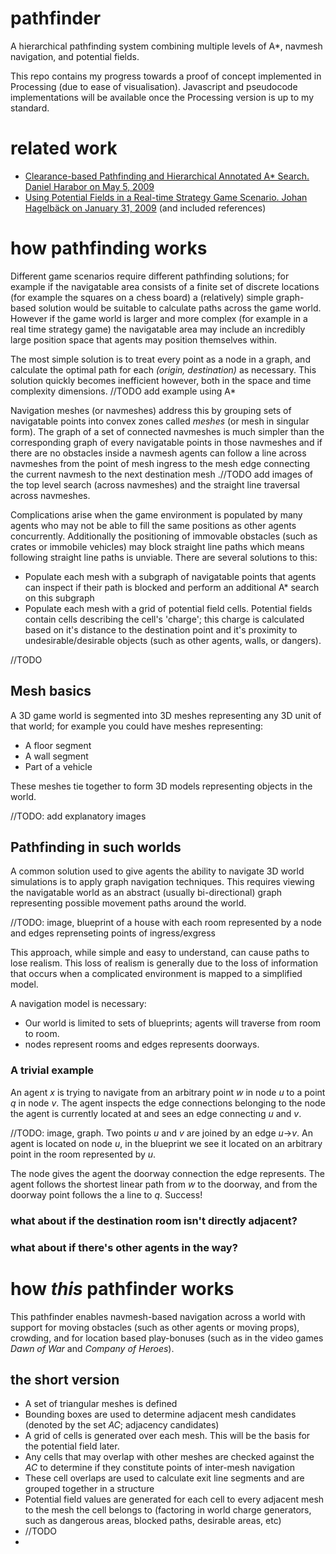 # pathfinder
A hierarchical pathfinding system combining multiple levels of A*, navmesh navigation, and potential fields.

This repo contains my progress towards a proof of concept implemented in Processing (due to ease of visualisation). Javascript and pseudocode implementations will be available once the Processing version is up to my standard.

# related work
- [Clearance-based Pathfinding and Hierarchical Annotated A* Search. Daniel Harabor on May 5, 2009](http://aigamedev.com/open/tutorial/clearance-based-pathfinding/)
- [Using Potential Fields in a Real-time Strategy Game Scenario. Johan Hagelbäck on January 31, 2009](http://aigamedev.com/open/tutorials/potential-fields/) (and included references)

# how pathfinding works
Different game scenarios require different pathfinding solutions; for example if the navigatable area consists of a finite set of discrete locations (for example the squares on a chess board) a (relatively) simple graph-based solution would be suitable to calculate paths across the game world. However if the game world is larger and more complex (for example in a real time strategy game) the navigatable area may include an incredibly large position space that agents may position themselves within.

The most simple solution is to treat every point as a node in a graph, and calculate the optimal path for each _(origin, destination)_ as necessary. This solution quickly becomes inefficient however, both in the space and time complexity dimensions. //TODO add example using A*

Navigation meshes (or navmeshes) address this by grouping sets of navigatable points into convex zones called _meshes_ (or mesh in singular form). The graph of a set of connected navmeshes is much simpler than the corresponding graph of every navigatable points in those navmeshes and if there are no obstacles inside a navmesh agents can follow a line across navmeshes from the point of mesh ingress to the mesh edge connecting the current navmesh to the next destination mesh .//TODO add images of the top level search (across navmeshes) and the straight line traversal across navmeshes.

Complications arise when the game environment is populated by many agents who may not be able to fill the same positions as other agents concurrently. Additionally the positioning of immovable obstacles (such as crates or immobile vehicles) may block straight line paths which means following straight line paths is unviable. There are several solutions to this:

- Populate each mesh with a subgraph of navigatable points that agents can inspect if their path is blocked and perform an additional A* search on this subgraph
- Populate each mesh with a grid of potential field cells. Potential fields contain cells describing the cell's 'charge'; this charge is calculated based on it's distance to the destination point and it's proximity to undesirable/desirable objects (such as other agents, walls, or dangers).


//TODO

## Mesh basics
A 3D game world is segmented into 3D meshes representing any 3D unit of that world; for example you could have meshes representing:
- A floor segment
- A wall segment
- Part of a vehicle

These meshes tie together to form 3D models representing objects in the world.

//TODO: add explanatory images

## Pathfinding in such worlds
A common solution used to give agents the ability to navigate 3D world simulations is to apply graph navigation techniques. This requires viewing the navigatable world as an abstract (usually bi-directional) graph representing possible movement paths around the world.

//TODO: image, blueprint of a house with each room represented by a node and edges reprenseting points of ingress/exgress

This approach, while simple and easy to understand, can cause paths to lose realism. This loss of realism is generally due to the loss of information that occurs when a complicated environment is mapped to a simplified model.

A navigation model is necessary:
- Our world is limited to sets of blueprints; agents will traverse from room to room.
- nodes represent rooms and edges represents doorways.

### A trivial example
An agent _x_ is trying to navigate from an arbitrary point _w_ in node _u_ to a point _q_ in node _v_. The agent inspects the edge connections belonging to the node the agent is currently located at and sees an edge connecting _u_ and _v_.

//TODO: image, graph. Two points _u_ and _v_ are joined by an edge _u_->_v_. An agent is located on node _u_, in the blueprint we see it located on an arbitrary point in the room represented by _u_.

The node gives the agent the doorway connection the edge represents. The agent follows the shortest linear path from _w_ to the doorway, and from the doorway point follows the a line to _q_. Success!

### what about if the destination room isn't directly adjacent?

### what about if there's other agents in the way?

# how _this_ pathfinder works
This pathfinder enables navmesh-based navigation across a world with support for moving obstacles (such as other agents or moving props), crowding, and for location based play-bonuses (such as in the video games _Dawn of War_ and _Company of Heroes_).

## the short version
- A set of triangular meshes is defined
- Bounding boxes are used to determine adjacent mesh candidates (denoted by the set _AC_; adjacency candidates)
- A grid of cells is generated over each mesh. This will be the basis for the potential field later.
- Any cells that may overlap with other meshes are checked against the _AC_ to determine if they constitute points of inter-mesh navigation
- These cell overlaps are used to calculate exit line segments and are grouped together in a structure
- Potential field values are generated for each cell to every adjacent mesh to the mesh the cell belongs to (factoring in world charge generators, such as dangerous areas, blocked paths, desirable areas, etc)
- //TODO
- 
